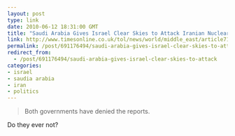 ```yaml
---
layout: post
type: link
date: 2010-06-12 18:31:00 GMT
title: "Saudi Arabia Gives Israel Clear Skies to Attack Iranian Nuclear Sites"
link: http://www.timesonline.co.uk/tol/news/world/middle_east/article7148555.ece
permalink: /post/691176494/saudi-arabia-gives-israel-clear-skies-to-attack
redirect_from: 
  - /post/691176494/saudi-arabia-gives-israel-clear-skies-to-attack
categories:
- israel
- saudia arabia
- iran
- politics
---
```

<blockquote>Both governments have denied the reports.</blockquote>
Do they ever not?